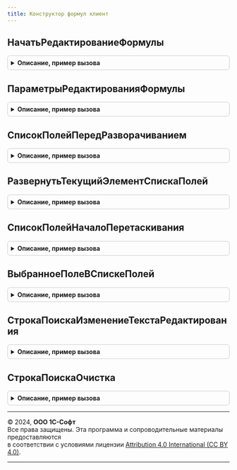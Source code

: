 ```yaml
---
title: Конструктор формул клиент
---
```



## НачатьРедактированиеФормулы
<details style="margin: 1em 0; padding: 0.5em; border: 1px solid #ccc; border-radius: 6px;">

<summary style="font-weight: bold; cursor: pointer;">Описание, пример вызова</summary>

```bsl

// Открывает конструктор формул.
//
// Параметры:
//  Параметры - см. ПараметрыРедактированияФормулы
//  ОбработчикЗавершения - ОписаниеОповещения
//
Процедура НачатьРедактированиеФормулы(Параметры, ОбработчикЗавершения) Экспорт
```

Пример вызова
```bsl
КонструкторФормулКлиент.НачатьРедактированиеФормулы(Параметры, ОбработчикЗавершения) 
```
</details>

## ПараметрыРедактированияФормулы
<details style="margin: 1em 0; padding: 0.5em; border: 1px solid #ccc; border-radius: 6px;">

<summary style="font-weight: bold; cursor: pointer;">Описание, пример вызова</summary>

```bsl

// Конструктор параметра ПараметрыФормулы для функции ПредставлениеФормулы.
//
// Возвращаемое значение:
//  Структура:
//   * Формула - Строка
//   * Операнды - Строка - адрес во временном хранилище коллекции операндов. Коллекция может быть одного из трех типов:
//                         ТаблицаЗначений - см. ТаблицаПолей
//                         ДеревоЗначений - см. ДеревоПолей
//                         СхемаКомпоновкиДанных  - список операндов будет взят из коллекции ДоступныеПоляОтбора
//                                                  компоновщика настроек. Имя коллекции может быть переопределено
//                                                  в параметре ИмяКоллекцииСКД.
//   * Операторы - Строка - адрес во временном хранилище коллекции операторов. Коллекция может быть одного из трех типов:
//                         ТаблицаЗначений - см. ТаблицаПолей
//                         ДеревоЗначений - см. ДеревоПолей
//                         СхемаКомпоновкиДанных  - список операндов будет взят из коллекции ДоступныеПоляОтбора
//                                                  компоновщика настроек. Имя коллекции может быть переопределено
//                                                  в параметре ИмяКоллекцииСКД.
//   * ИмяКоллекцииСКДОперандов  - Строка - имя коллекции полей в компоновщике настроек. Параметр необходимо
//                                          использовать, если в параметре Операнды передана схема компоновки данных.
//                                          Значение по умолчанию - ДоступныеПоляОтбора.
//   * ИмяКоллекцииСКДОператоров - Строка - имя коллекции полей в компоновщике настроек. Параметр необходимо
//                                          использовать, если в параметре Операторы передана схема компоновки данных.
//                                          Значение по умолчанию - ДоступныеПоляОтбора.
//   * Наименование - Неопределено - наименование не используется для формулы, соответствующее поле не выводится.
//                  - Строка       - наименование формулы. Если заполнено или пустое, соответствующее поле выводится
//                                   на в форме конструктора.
//   * ДляЗапроса   - Булево - формула предназначена для вставки в запрос. Данный параметр влияет на состав операторов
//                             по умолчанию, а также на выбор алгоритма проверки формулы.
//
Функция ПараметрыРедактированияФормулы() Экспорт
```

Пример вызова
```bsl
Результат = КонструкторФормулКлиент.ПараметрыРедактированияФормулы() 
```
</details>

## СписокПолейПередРазворачиванием
<details style="margin: 1em 0; padding: 0.5em; border: 1px solid #ccc; border-radius: 6px;">

<summary style="font-weight: bold; cursor: pointer;">Описание, пример вызова</summary>

```bsl

// Обработчик разворачивания подключаемого списка.
//
// Параметры:
//  Форма   - ФормаКлиентскогоПриложения - владелец списка.
//  Элемент - ТаблицаФормы - список, в котором выполняется разворачивание строки.
//  Строка  - Число - идентификатор строки списка.
//  Отказ   - Булево - признак отказа от разворачивания.
//
Процедура СписокПолейПередРазворачиванием(Форма, Элемент, Строка, Отказ) Экспорт
```

Пример вызова
```bsl
КонструкторФормулКлиент.СписокПолейПередРазворачиванием(Форма, Элемент, Строка, Отказ) 
```
</details>

## РазвернутьТекущийЭлементСпискаПолей
<details style="margin: 1em 0; padding: 0.5em; border: 1px solid #ccc; border-radius: 6px;">

<summary style="font-weight: bold; cursor: pointer;">Описание, пример вызова</summary>

```bsl

// Обработчик разворачивания подключаемого списка.
// Разворачивает текущий элемент списка.
//
// Параметры:
//  Форма - ФормаКлиентскогоПриложения
//
Процедура РазвернутьТекущийЭлементСпискаПолей(Форма) Экспорт
```

Пример вызова
```bsl
КонструкторФормулКлиент.РазвернутьТекущийЭлементСпискаПолей(Форма) 
```
</details>

## СписокПолейНачалоПеретаскивания
<details style="margin: 1em 0; padding: 0.5em; border: 1px solid #ccc; border-radius: 6px;">

<summary style="font-weight: bold; cursor: pointer;">Описание, пример вызова</summary>

```bsl

// Обработчик перетаскивания подключаемого списка
//
// Параметры:
//  Форма   - ФормаКлиентскогоПриложения - владелец списка.
//  Элемент - ТаблицаФормы - список, в котором выполняется перетаскивание.
//  ПараметрыПеретаскивания - ПараметрыПеретаскивания - содержит перетаскиваемое значение, тип действия
//                                                      и возможные действия при перетаскивании.
//  Выполнение - Булево - если Ложь, перетаскивание не начнется.
//
Процедура СписокПолейНачалоПеретаскивания(Форма, Элемент, ПараметрыПеретаскивания, Выполнение) Экспорт
```

Пример вызова
```bsl
КонструкторФормулКлиент.СписокПолейНачалоПеретаскивания(Форма, Элемент, ПараметрыПеретаскивания, Выполнение) 
```
</details>

## ВыбранноеПолеВСпискеПолей
<details style="margin: 1em 0; padding: 0.5em; border: 1px solid #ccc; border-radius: 6px;">

<summary style="font-weight: bold; cursor: pointer;">Описание, пример вызова</summary>

```bsl

// Возвращает описание текущего выбранного поля подключаемого списка.
//
// Параметры:
//  Форма - ФормаКлиентскогоПриложения - владелец списка.
//  ИмяСпискаПолей - Строка - имя списка, установленное при вызове КонструкторФормул.ДобавитьСписокПолейНаФорму.
//
// Возвращаемое значение:
//  Структура:
//   * Имя - Строка
//   * Заголовок - Строка
//   * ПутьКДанным - Строка
//   * ПредставлениеПутиКДанным - Строка
//   * Тип - ОписаниеТипов
//   * Родитель - см. ВыбранноеПолеВСпискеПолей
//
Функция ВыбранноеПолеВСпискеПолей(Форма, ИмяСпискаПолей = Неопределено) Экспорт
```

Пример вызова
```bsl
Результат = КонструкторФормулКлиент.ВыбранноеПолеВСпискеПолей(Форма, ИмяСпискаПолей);
```
</details>

## СтрокаПоискаИзменениеТекстаРедактирования
<details style="margin: 1em 0; padding: 0.5em; border: 1px solid #ccc; border-radius: 6px;">

<summary style="font-weight: bold; cursor: pointer;">Описание, пример вызова</summary>

```bsl

// Обработчик события строки поиска подключаемого списка.
//
// Параметры:
//  Форма   - ФормаКлиентскогоПриложения - владелец списка.
//  Элемент - ПолеФормы - строка поиска.
//  Текст - Строка - текст в строке поиска.
//  СтандартнаяОбработка - Булево - если Ложь, стандартное действие выполнено не будет.
//
Процедура СтрокаПоискаИзменениеТекстаРедактирования(Форма, Элемент, Текст, СтандартнаяОбработка) Экспорт
```

Пример вызова
```bsl
КонструкторФормулКлиент.СтрокаПоискаИзменениеТекстаРедактирования(Форма, Элемент, Текст, СтандартнаяОбработка) 
```
</details>

## СтрокаПоискаОчистка
<details style="margin: 1em 0; padding: 0.5em; border: 1px solid #ccc; border-radius: 6px;">

<summary style="font-weight: bold; cursor: pointer;">Описание, пример вызова</summary>

```bsl

// Обработчик события строки поиска подключаемого списка.
//
// Параметры:
//  Форма   - ФормаКлиентскогоПриложения - владелец списка.
//  Элемент - КнопкаФормы - кнопка очистки.
//  УдалитьСтандартнаяОбработка - Булево - параметр устарел
//
Процедура СтрокаПоискаОчистка(Форма, Элемент, УдалитьСтандартнаяОбработка = Неопределено) Экспорт
```

Пример вызова
```bsl
КонструкторФормулКлиент.СтрокаПоискаОчистка(Форма, Элемент, УдалитьСтандартнаяОбработка);
```
</details>

---

© 2024, **ООО 1С-Софт**  
Все права защищены. Эта программа и сопроводительные материалы предоставляются  
в соответствии с условиями лицензии [Attribution 4.0 International (CC BY 4.0)](https://creativecommons.org/licenses/by/4.0/legalcode).

---
